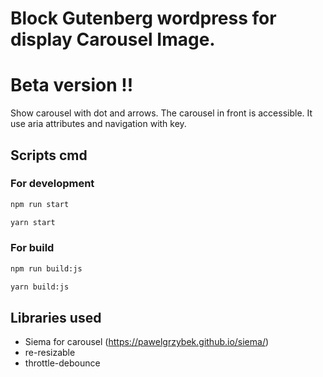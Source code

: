 # Block Gutenberg wordpress for display Carousel Image.

# Beta version !!

Show carousel with dot and arrows.
The carousel in front is accessible. It use aria attributes and navigation with key.

## Scripts cmd

### For development

```bash
npm run start
```

```bash
yarn start
```

### For build

```bash
npm run build:js
```

```bash
yarn build:js
```

## Libraries used

- Siema for carousel (https://pawelgrzybek.github.io/siema/)
- re-resizable
- throttle-debounce
